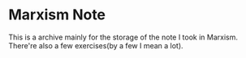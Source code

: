 # Marxism Note
This is a archive mainly for the storage of the note I took in Marxism. There're also a few exercises(by a few I mean a lot).
